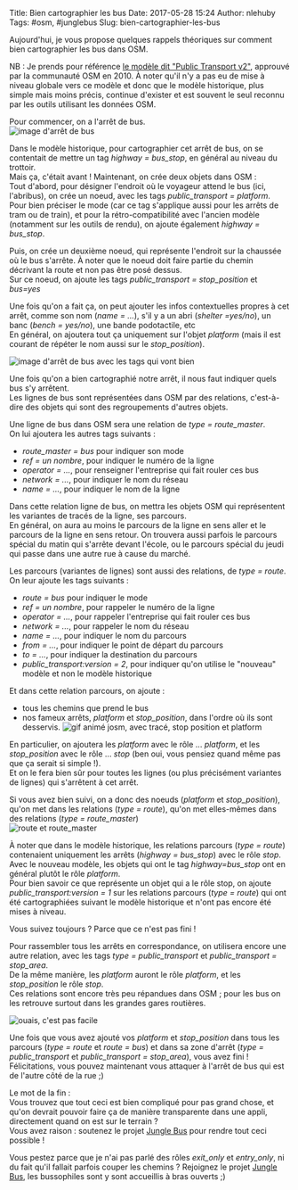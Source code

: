 Title: Bien cartographier les bus
Date: 2017-05-28 15:24
Author: nlehuby
Tags: #osm, #junglebus
Slug: bien-cartographier-les-bus

Aujourd'hui, je vous propose quelques rappels théoriques sur comment bien cartographier les bus dans OSM.

NB : Je prends pour référence [le modèle dit "Public Transport v2"](https://wiki.openstreetmap.org/wiki/Proposed_features/Public_Transport), approuvé par la communauté OSM en 2010. À noter qu'il n'y a pas eu de mise à niveau globale vers ce modèle et donc que le modèle historique, plus simple mais moins précis, continue d'exister et est souvent le seul reconnu par les outils utilisant les données OSM.

Pour commencer, on a l'arrêt de bus.<br>
![image d'arrêt de bus]({attach}images/20170528_bien_cartographier_les_bus/bus_stop.png)

Dans le modèle historique, pour cartographier cet arrêt de bus, on se contentait de mettre un tag *highway = bus_stop*, en général au niveau du trottoir.<br>
Mais ça, c'était avant ! Maintenant, on crée deux objets dans OSM :<br>
Tout d'abord, pour désigner l'endroit où le voyageur attend le bus (ici, l'abribus), on crée un noeud, avec les tags *public_transport = platform*.<br>
Pour bien préciser le mode (car ce tag s'applique aussi pour les arrêts de tram ou de train), et pour la rétro-compatibilité avec l'ancien modèle (notamment sur les outils de rendu), on ajoute également *highway = bus_stop*.

Puis, on crée un deuxième noeud, qui représente l'endroit sur la chaussée où le bus s'arrête. À noter que le noeud doit faire partie du chemin décrivant la route et non pas être posé dessus.<br>
Sur ce noeud, on ajoute les tags *public_transport = stop_position* et *bus=yes*

Une fois qu'on a fait ça, on peut ajouter les infos contextuelles propres à cet arrêt, comme son nom (*name = ...*), s'il y a un abri (*shelter =yes/no*), un banc (*bench = yes/no*), une bande podotactile, etc<br>
En général, on ajoutera tout ça uniquement sur l'objet *platform* (mais il est courant de répéter le nom aussi sur le *stop_position*).

![image d'arrêt de bus avec les tags qui vont bien]({attach}images/20170528_bien_cartographier_les_bus/bus_stop_annote.png)

Une fois qu'on a bien cartographié notre arrêt, il nous faut indiquer quels bus s'y arrêtent.<br>
Les lignes de bus sont représentées dans OSM par des relations, c'est-à-dire des objets qui sont des regroupements d'autres objets.

Une ligne de bus dans OSM sera une relation de *type = route_master*.<br>
On lui ajoutera les autres tags suivants :

* *route_master = bus* pour indiquer son mode
* *ref = un nombre*, pour indiquer le numéro de la ligne
* *operator = ...*, pour renseigner l'entreprise qui fait rouler ces bus
* *network = ...*, pour indiquer le nom du réseau
* *name = ...*, pour indiquer le nom de la ligne

Dans cette relation ligne de bus, on mettra les objets OSM qui représentent les variantes de tracés de la ligne, ses parcours.<br>
En général, on aura au moins le parcours de la ligne en sens aller et le parcours de la ligne en sens retour. On trouvera aussi parfois le parcours spécial du matin qui s'arrête devant l'école, ou le parcours spécial du jeudi qui passe dans une autre rue à cause du marché.

Les parcours (variantes de lignes) sont aussi des relations, de *type = route*.<br>
On leur ajoute les tags suivants :

* *route = bus* pour indiquer le mode
* *ref = un nombre*, pour rappeler le numéro de la ligne
* *operator = ...*, pour rappeler l'entreprise qui fait rouler ces bus
* *network = ...*, pour rappeler le nom du réseau
* *name = ...*, pour indiquer le nom du parcours
* *from = ...*, pour indiquer le point de départ du parcours
* *to = ...*, pour indiquer la destination du parcours
* *public_transport:version = 2*, pour indiquer qu'on utilise le "nouveau" modèle et non le modèle historique

Et dans cette relation parcours, on ajoute :

* tous les chemins que prend le bus
* nos fameux arrêts, *platform* et *stop_position*, dans l'ordre où ils sont desservis.
![gif animé josm, avec tracé, stop position et platform]({attach}images/20170528_bien_cartographier_les_bus/josm_ptv2.gif)

En particulier, on ajoutera les *platform* avec le rôle ... *platform*, et les *stop_position* avec le rôle ... *stop* (ben oui, vous pensiez quand même pas que ça serait si simple !).<br>
Et on le fera bien sûr pour toutes les lignes (ou plus précisément variantes de lignes) qui s'arrêtent à cet arrêt.

Si vous avez bien suivi, on a donc des noeuds (*platform* et *stop_position*), qu'on met dans les relations (*type = route*), qu'on met elles-mêmes dans des relations (*type = route_master*)<br>
![route et route_master]({attach}images/20170528_bien_cartographier_les_bus/bus_dans_relation.png)

À noter que dans le modèle historique, les relations parcours (*type = route*) contenaient uniquement les arrêts (*highway = bus_stop*) avec le rôle *stop*. Avec le nouveau modèle, les objets qui ont le tag *highway=bus_stop* ont en général plutôt le rôle *platform*.<br>
Pour bien savoir ce que représente un objet qui a le rôle stop, on ajoute *public_transport:version = 1* sur les relations parcours (*type = route*) qui ont été cartographiées suivant le modèle historique et n'ont pas encore été mises à niveau.

Vous suivez toujours ? Parce que ce n'est pas fini !

Pour rassembler tous les arrêts en correspondance, on utilisera encore une autre relation, avec les tags *type = public_transport* et *public_transport = stop_area*.<br>
De la même manière, les *platform* auront le rôle *platform*, et les *stop_position* le rôle *stop*.<br>
Ces relations sont encore très peu répandues dans OSM ; pour les bus on les retrouve surtout dans les grandes gares routières.

![ouais, c'est pas facile]({attach}images/20170528_bien_cartographier_les_bus/bus_dans_plein_relations.png)

Une fois que vous avez ajouté vos *platform* et *stop_position* dans tous les parcours (*type = route* et *route = bus*) et dans sa zone d'arrêt (*type = public_transport* et *public_transport = stop_area*), vous avez fini !<br>
Félicitations, vous pouvez maintenant vous attaquer à l'arrêt de bus qui est de l'autre côté de la rue ;)

Le mot de la fin :<br>
Vous trouvez que tout ceci est bien compliqué pour pas grand chose, et qu'on devrait pouvoir faire ça de manière transparente dans une appli, directement quand on est sur le terrain ?<br>
Vous avez raison : soutenez le projet [Jungle Bus](http://junglebus.io) pour rendre tout ceci possible !

Vous pestez parce que je n'ai pas parlé des rôles *exit_only* et *entry_only*, ni du fait qu'il fallait parfois couper les chemins ? Rejoignez le projet [Jungle Bus](http://junglebus.io), les bussophiles sont y sont accueillis à bras ouverts ;)
